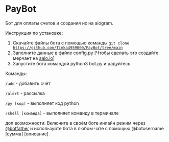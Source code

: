 # PayBot
Бот для оплаты счетов и создания их на aiogram.

Инструкция по установке:
1. Скачайте файлы бота с помощью команды <code>git clone https://github.com/Timka4959000/PayBot/tree/main</code>
2. Заполните данные в файле config.py [Чтобы сделать это создайте мерчант на <a href="https;//aaio.io">aaio.io</a>]
3. Запустите бота командой python3 bot.py и радуйтесь

Команды:

<code>/add</code> - добавить счёт

<code>/alert</code> - рассылка

<code>/py [код]</code> - выполняет код python 

<code>/shell [команда]</code> - выполняет команду в терминале


доп возможности:
Включите в своём боте инлайн режим через <a href="https://t.me/botfather">@botfather</a> и используйте бота в любом чате с помощью @botusername [сумма] [описание]

